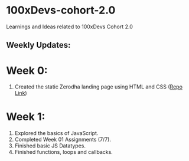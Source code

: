# 100xDevs-cohort-2.0
Learnings and Ideas related to 100xDevs Cohort 2.0

## Weekly Updates:

# Week 0: 
1. Created the static Zerodha landing page using HTML and CSS ([Repo Link](https://github.com/ankurRangi/zerodha-app))

# Week 1: 
1. Explored the basics of JavaScript.
2. Completed Week 01 Assignments (7/7).
3. Finished basic JS Datatypes.
4. Finished functions, loops and callbacks.

   

